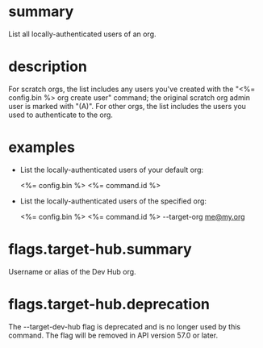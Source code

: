 # summary

List all locally-authenticated users of an org.

# description

For scratch orgs, the list includes any users you've created with the "<%= config.bin %> org create user" command; the original scratch org admin user is marked with "(A)". For other orgs, the list includes the users you used to authenticate to the org.

# examples

- List the locally-authenticated users of your default org:

  <%= config.bin %> <%= command.id %>

- List the locally-authenticated users of the specified org:

  <%= config.bin %> <%= command.id %> --target-org me@my.org

# flags.target-hub.summary

Username or alias of the Dev Hub org.

# flags.target-hub.deprecation

The --target-dev-hub flag is deprecated and is no longer used by this command. The flag will be removed in API version 57.0 or later.
